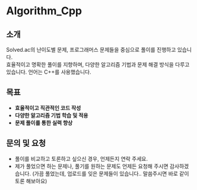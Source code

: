 # Algorithm_Cpp

## 소개
Solved.ac의 난이도별 문제, 프로그래머스 문제들을 중심으로 풀이를 진행하고 있습니다.  
효율적이고 명확한 풀이를 지향하며, 다양한 알고리즘 기법과 문제 해결 방식을 다루고 있습니다.
언어는 C++를 사용했습니다.

## 목표
- **효율적이고 직관적인 코드 작성**  
- **다양한 알고리즘 기법 학습 및 적용**  
- **문제 풀이를 통한 실력 향상**  

## 문의 및 요청
- 풀이를 비교하고 토론하고 싶으신 경우, 언제든지 연락 주세요.  
- 제가 풀었으면 하는 문제나, 풀기를 원하는 문제도 언제든 요청해 주시면 감사하겠습니다. (가끔 풀었는데, 업로드를 잊은 문제들이 있습니다.. 말씀주시면 바로 같이 토론 해보아요)
